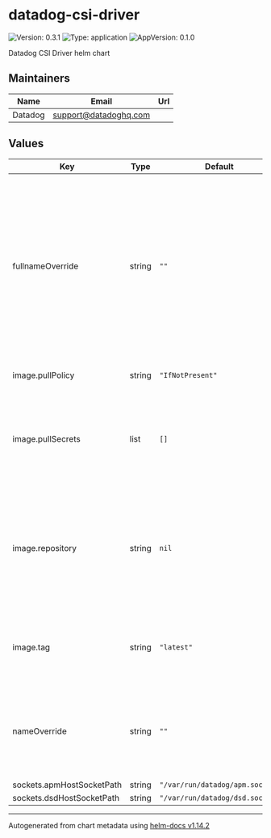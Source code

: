 # datadog-csi-driver

![Version: 0.3.1](https://img.shields.io/badge/Version-0.3.1-informational?style=flat-square) ![Type: application](https://img.shields.io/badge/Type-application-informational?style=flat-square) ![AppVersion: 0.1.0](https://img.shields.io/badge/AppVersion-0.1.0-informational?style=flat-square)

Datadog CSI Driver helm chart

## Maintainers

| Name | Email | Url |
| ---- | ------ | --- |
| Datadog | <support@datadoghq.com> |  |

## Values

| Key | Type | Default | Description |
|-----|------|---------|-------------|
| fullnameOverride | string | `""` | Allows overriding the full name of resources created by the chart. If set, this value completely replaces the generated name, ignoring the standard naming convention. |
| image.pullPolicy | string | `"IfNotPresent"` | CSI driver image pullPolicy |
| image.pullSecrets | list | `[]` | CSI driver repository pullSecret (for example: specify Docker registry credentials) |
| image.repository | string | `nil` | Override default registry + image.name for CSI driver TODO: change to official repository when available |
| image.tag | string | `"latest"` | CSI driver image tag to use TODO: change to a static stable version |
| nameOverride | string | `""` | Allows overriding the name of the chart. If set, this value replaces the default chart name. |
| sockets.apmHostSocketPath | string | `"/var/run/datadog/apm.socket"` |  |
| sockets.dsdHostSocketPath | string | `"/var/run/datadog/dsd.socket"` |  |

----------------------------------------------
Autogenerated from chart metadata using [helm-docs v1.14.2](https://github.com/norwoodj/helm-docs/releases/v1.14.2)
